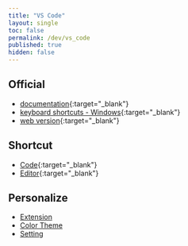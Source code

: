 ```yaml
---
title: "VS Code"
layout: single
toc: false
permalink: /dev/vs_code
published: true
hidden: false
---
```


<head>
  <base target="_self">
</head>

## Official
  
- [documentation](https://code.visualstudio.com/docs){:target="_blank"}
- [keyboard shortcuts - Windows](https://code.visualstudio.com/shortcuts/keyboard-shortcuts-windows.pdf){:target="_blank"}
- [web version](https://code.visualstudio.com/docs/editor/vscode-web){:target="_blank"}

## Shortcut

- [Code](/dev/vs_code/shortcut/code){:target="_blank"}
- [Editor](/dev/vs_code/shortcut/editor){:target="_blank"}

## Personalize

- [Extension](/dev/vs_code/personalize/extension)
- [Color Theme](/dev/vs_code/personalize/color_theme)
- [Setting](/dev/vs_code/personalize/setting)
